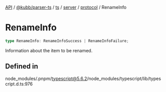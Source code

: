 [API](../../../../../../../../../packages.md) / [@kubb/parser-ts](../../../../../../../index.md) / [ts](../../../../../index.md) / [server](../../../index.md) / [protocol](../index.md) / RenameInfo

# RenameInfo

```ts
type RenameInfo: RenameInfoSuccess | RenameInfoFailure;
```

Information about the item to be renamed.

## Defined in

node\_modules/.pnpm/typescript@5.6.2/node\_modules/typescript/lib/typescript.d.ts:976
